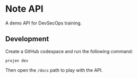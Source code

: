 # Note API

A demo API for DevSecOps training.


## Development

Create a GitHub codespace and run the following command:

```
projen dev
```



Then open the `/docs` path to play with the API.